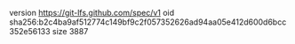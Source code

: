 version https://git-lfs.github.com/spec/v1
oid sha256:b2c4ba9af512774c149bf9c2f057352626ad94aa05e412d600d6bcc352e56133
size 3887

